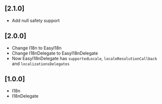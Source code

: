 ## [2.1.0]

* Add null safety support

## [2.0.0]

* Change I18n to EasyI18n
* Change I18nDelegate to EasyI18nDelegate
* Now EasyI18nDelegate has `supportedLocale`, `localeResolutionCallback` and `localizationsDelegates`

## [1.0.0]

* I18n
* I18nDelegate